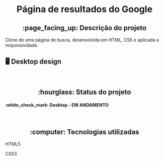 <h1 align="center">Página de resultados do Google</h1>
<h2 align="center">:page_facing_up: Descrição do projeto</h2>
<p>Clone de uma página de busca, desenvolvida em HTML, CSS e aplicada a responsividade.
<br>

## :desktop_computer: Desktop design
<br>

<h2 align="center">:hourglass: Status do projeto </h2>
<h4>:white_check_mark: Desktop - EM ANDAMENTO  </h4>

<br>
<h2 align="center"> :computer: Tecnologias utilizadas </h2>
<p>HTML5</p>
<p>CSS3</p>
